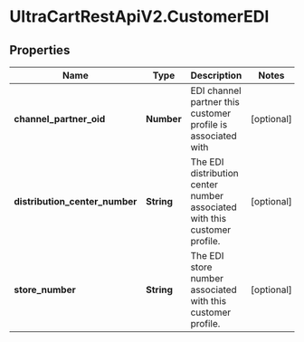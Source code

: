 # UltraCartRestApiV2.CustomerEDI

## Properties
Name | Type | Description | Notes
------------ | ------------- | ------------- | -------------
**channel_partner_oid** | **Number** | EDI channel partner this customer profile is associated with | [optional] 
**distribution_center_number** | **String** | The EDI distribution center number associated with this customer profile. | [optional] 
**store_number** | **String** | The EDI store number associated with this customer profile. | [optional] 


